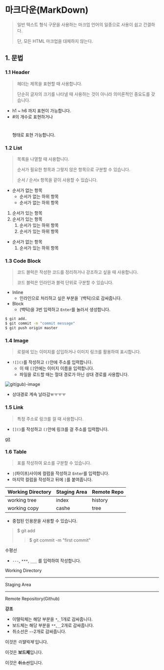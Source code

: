 # 마크다운(MarkDown)

> 일반 텍스트 형식 구문을 사용하는 마크업 언어의 일종으로 사용이 쉽고 간결하다.
>
> 단, 모든 HTML 마크업을 대체하지 않는다.



## 1. 문법

### 1.1 Header

> 헤더는 제목을 표현할 때 사용합니다.
>
> 단순히 글자의 크기를 나타낼 때 사용하는 것이 아니라 의미론적인 중요도를 갖습니다.

- h1 ~ h6 까지 표현이 가능합니다.
- #의 개수로 표현하거나 <h1></h1> 형태로 표현 가능합니다.

### 1.2 List

> 목록을 나열할 때 사용합니다.
>
> 순서가 필요한 항목과 그렇지 않은 항목으로 구분할 수 있습니다.
>
> 순서 / 순서x 항목을 같이 사용할 수 있습니다.

- 순서가 없는 항목
  - 순서가 없는 하위 항목
  - 순서가 없는 하위 항목

1. 순서가 있는 항목
2. 순서가 있는 항목
   1. 순서가 있는 하위 항목
   2. 순서가 있는 하위 항목

- 순서가 없는 항목
  1. 순서가 있는 하위 항목

### 1.3 Code Block

> 코드 블럭은 작성한 코드를 정리하거나 강조하고 싶을 때 사용합니다.
>
> 코드 블럭은 인라인과 블럭 단위로 구분할 수 있습니다.

- Inline
  - 인라인으로 처리하고 싶은 부분을 `(백틱)으로 감싸줍니다.
- Block
  - (백틱)을 3번 입력하고 `Enter`를 눌러서 생성합니다.

```bash
$ git add.
$ git commit -m "commit message"
$ git push origin master
```

### 1.4 Image

> 로컬에 있는 이미지를 삽입하거나 이미지 링크를 활용하여 표시합니다.

- `![]()`를 작성하고 `()`안에 주소를 입력합니다.
  - 이 때 `[]`안에는 이미지 이름을 입력합니다.
  - 파일을 로드할 때는 절대 경로가 아닌 상대 경로를 사용합니다.

![git(gub)-image](https://images.velog.io/post-images/nakta/8bfae650-0614-11ea-b43d-199dcf8e87f3/git.png)



- 상대경로 계속 날라감ㅠㅜㅜㅜ



### 1.5 Link

> 특정 주소로 링크를 걸 때 사용합니다.

- `[]()`를 작성하고 `()`안에 링크를 걸 주소를 입력합니다.

[git](https://www.google.com/search?q=git&source=lnms&tbm=isch&sa=X&ved=2ahUKEwjCoYSbh6jmAhVZyIsBHSQ3B0MQ_AUoAXoECBIQAw&biw=1920&bih=937#imgrc=rJKJTRu52pvl_M:)

### 1.6 Table

> 표를 작성하여 요소를 구분할 수 있습니다.

- `|`(파이프)사이에 컬럼을 작성하고 `Enter`를 입력합니다.
- 마지막 컬럼을 작성하고 뒤에 `|`를 붙여줍니다.

| Working Directory | Staging Area | Remote Repo |
| ----------------- | :----------- | ----------- |
| working tree      | index        | history     |
| working copy      | cashe        | tree        |



- 중첩된 인용문을 사용할 수 있습니다.

> $ git add
>
> > $ git commit -m "first commit"



수평선

- `---`, `***`, `___` 를 입력하여 작성합니다.

Working Directory

---

Staging Area

___

Remote Repository(Github)

**강조**

- 이탤릭체는 해당 부분을 `*`,`_`1개로 감싸줍니다.
- 보드체는 해당 부분을 `**`,`__`2개로 감싸줍니다.
- 취소선은 `~~`2개로 감싸줍니다.

이것은 *이탤릭체* 입니다.

이것은 **보드체**입니다.

이것은 ~~취소선~~입니다.
